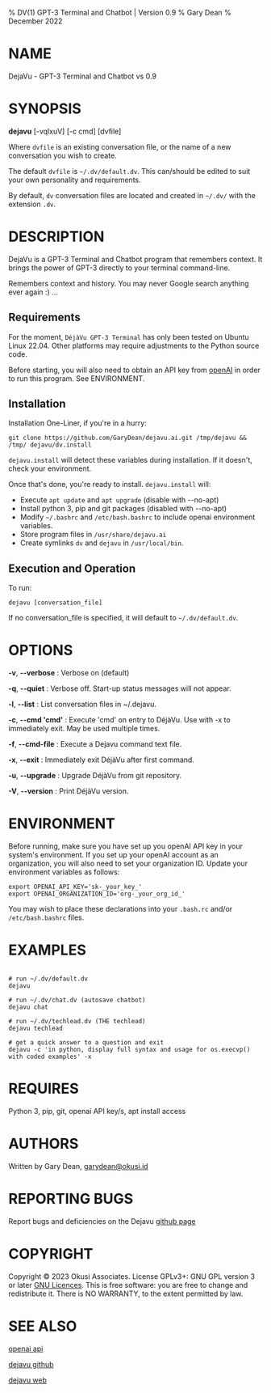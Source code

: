 % DV(1) GPT-3 Terminal and Chatbot | Version 0.9
% Gary Dean
% December 2022

# NAME
DejaVu - GPT-3 Terminal and Chatbot vs 0.9

# SYNOPSIS
**dejavu** [-vqlxuV] [-c cmd] [dvfile]
   
Where ```dvfile``` is an existing conversation file, or the name of a new 
conversation you wish to create.

The default ```dvfile``` is ```~/.dv/default.dv```. This can/should be edited 
to suit your own personality and requirements.

By default, ```dv``` conversation files are located and created in ```~/.dv/``` with the extension ```.dv```.

# DESCRIPTION
DejaVu is a GPT-3 Terminal and Chatbot program that remembers context.
It brings the power of GPT-3 directly to your terminal command-line.

Remembers context and history. You may never Google search anything ever again :) ...

## Requirements
For the moment, ```DéjàVu GPT-3 Terminal``` has only been tested on Ubuntu Linux 22.04.  Other platforms may require adjustments to the Python source code. 

Before starting, you will also need to obtain an API key from [openAI](https://openai.com/api/) in order to run this program. See ENVIRONMENT.

## Installation
Installation One-Liner, if you're in a hurry:

  ```
  git clone https://github.com/GaryDean/dejavu.ai.git /tmp/dejavu && /tmp/ dejavu/dv.install
  ```

```dejavu.install``` will detect these variables during installation. If  it doesn't, check your environment.

Once that's done, you're ready to install. ```dejavu.install``` will:

 - Execute ```apt update``` and ```apt upgrade``` (disable with --no-apt)
 - Install python 3, pip and git packages (disabled with --no-apt)
 - Modify ```~/.bashrc``` and ```/etc/bash.bashrc``` to include openai environment variables.
 - Store program files in ```/usr/share/dejavu.ai```
 - Create symlinks ```dv``` and ```dejavu``` in ```/usr/local/bin```.

## Execution and Operation

To run:

  ```
  dejavu [conversation_file]
  ```

If no conversation_file is specified, it will default to ```~/.dv/default.dv```.


# OPTIONS
**-v**, **--verbose**
: Verbose on (default)

**-q**, **--quiet**
: Verbose off. Start-up status messages will not appear.

**-l**, **--list**
: List conversation files in ~/.dejavu.

**-c**, **--cmd 'cmd'**
: Execute 'cmd' on entry to DéjàVu. Use with -x to immediately 
exit. May be used multiple times.

**-f**, **--cmd-file**
: Execute a Dejavu command text file.

**-x**, **--exit**
: Immediately exit DéjàVu after first command.

**-u**, **--upgrade**
: Upgrade DéjàVu from git repository.

**-V**, **--version**
: Print DéjàVu version.

# ENVIRONMENT
Before running, make sure you have set up you openAI API key in your system's environment.  If you set up your openAI account as an organization, you will also need to set your organization ID. Update your environment variables as follows:

  ```
  export OPENAI_API_KEY='sk-_your_key_'
  export OPENAI_ORGANIZATION_ID='org-_your_org_id_'
  ```

You may wish to place these declarations into your ```.bash.rc``` and/or ```/etc/bash.bashrc``` files.  

# EXAMPLES

 ```

 # run ~/.dv/default.dv
 dejavu

 # run ~/.dv/chat.dv (autosave chatbot)
 dejavu chat

 # run ~/.dv/techlead.dv (THE techlead)
 dejavu techlead

 # get a quick answer to a question and exit
 dejavu -c 'in python, display full syntax and usage for os.execvp() with coded examples' -x

 ```

# REQUIRES
Python 3, pip, git, openai API key/s, apt install access

# AUTHORS
Written by Gary Dean, garydean@okusi.id

# REPORTING BUGS
Report bugs and deficiencies on the Dejavu [github page](https://github.com/GaryDean/dejavu.ai.git)

# COPYRIGHT
Copyright  ©  2023  Okusi Associates.  License GPLv3+: GNU GPL version 3 or 
later [GNU Licences](https://gnu.org/licenses/gpl.html).
This is free software: you are free to change and redistribute it.  There is 
NO WARRANTY, to the extent permitted by law.

# SEE ALSO
[openai api](https://openai.com/api/)

[dejavu github](https://github.com/GaryDean/dejavu.ai.git)

[dejavu web](https://okusiassociates.com/dejavu/)
